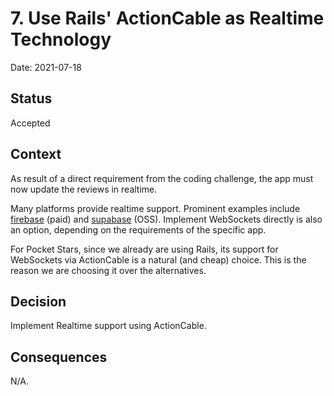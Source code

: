 # 7. Use Rails' ActionCable as Realtime Technology

Date: 2021-07-18

## Status

Accepted

## Context

As result of a direct requirement from the coding challenge, the app must now update
the reviews in realtime.

Many platforms provide realtime support. Prominent examples include [firebase](https://firebase.google.com/) (paid) 
and [supabase](https://supabase.io/) (OSS). Implement WebSockets directly is also an option, depending
on the requirements of the specific app.

For Pocket Stars, since we already are using Rails, its support for WebSockets via ActionCable is a natural
(and cheap) choice. This is the reason we are choosing it over the alternatives.

## Decision

Implement Realtime support using ActionCable.

## Consequences

N/A.
